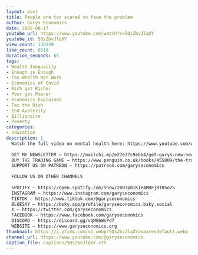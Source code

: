 ```yaml
---
layout: post
title: People are too scared to face the problem
author: Garys Economics
date: 2025-08-17
youtube_url: https://www.youtube.com/watch?v=5QsZbvJlqXY
youtube_id: 5QsZbvJlqXY
view_count: 130339
like_count: 6518
duration_seconds: 65
tags:
- Wealth Inequality
- Enough is Enough
- Tax Wealth Not Work
- Economics of Covid
- Rich get Richer
- Poor get Poorer
- Economics Explained
- Tax the Rich
- End Austerity
- Billionaire
- Poverty
categories:
- Education
description: |
  Watch the full video on mental health here: https://www.youtube.com/watch?v=L5QyBl85u1I 
  
  GET MY NEWSLETTER – https://mailchi.mp/e27e37c9ebb4/get-garys-new-newsletter
  BUY THE TRADING GAME – https://www.penguin.co.uk/books/455809/the-trading-game-by-stevenson-gary/9781802062731 
  SUPPORT US ON PATREON – https://patreon.com/garyseconomics
  
  FOLLOW US ON OTHER CHANNELS
  
  SPOTIFY – https://open.spotify.com/show/2807p01KIe4RRFjRTB5o25
  INSTAGRAM – https://www.instagram.com/garyseconomics
  TIKTOK – https://www.tiktok.com/@garyseconomics
  BLUESKY – https://bsky.app/profile/garyseconomics.bsky.social
  X – https://twitter.com/garyseconomics
  FACEBOOK – https://www.facebook.com/garyseconomics
  DISCORD – https://discord.gg/vqME6WsPd7
  WEBSITE – https://www.garyseconomics.org
thumbnail: https://i.ytimg.com/vi_webp/5QsZbvJlqXY/maxresdefault.webp
channel_url: https://www.youtube.com/@garyseconomics
caption_file: captions/5QsZbvJlqXY.vtt
---
```

